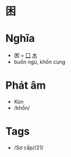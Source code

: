 # 困

# Nghĩa
* 困 = [囗](囗.md) [木](木.md)
* buồn ngủ, khốn cùng

# Phát âm
* Kùn
*  /khốn/

# Tags
* /Sơ cấp//21/

<script>window.HANZI_FIELD='困';</script>
